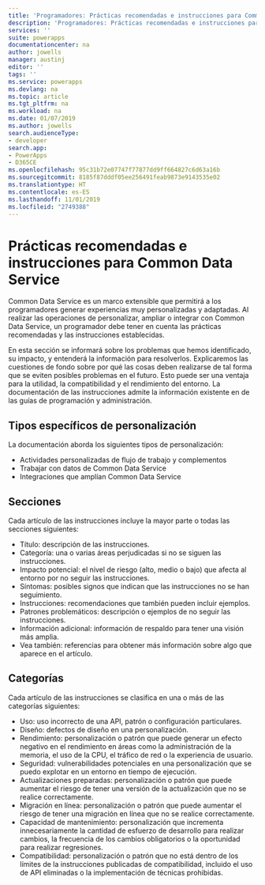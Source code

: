 ```yaml
---
title: 'Programadores: Prácticas recomendadas e instrucciones para Common Data Service | Microsoft Docs'
description: 'Programadores: Prácticas recomendadas e instrucciones para desarrolladores de Common Data Service en PowerApps.'
services: ''
suite: powerapps
documentationcenter: na
author: jowells
manager: austinj
editor: ''
tags: ''
ms.service: powerapps
ms.devlang: na
ms.topic: article
ms.tgt_pltfrm: na
ms.workload: na
ms.date: 01/07/2019
ms.author: jowells
search.audienceType:
- developer
search.app:
- PowerApps
- D365CE
ms.openlocfilehash: 95c31b72e07747f77877dd9ff664827c6d63a16b
ms.sourcegitcommit: 8185f87dddf05ee256491feab9873e9143535e02
ms.translationtype: HT
ms.contentlocale: es-ES
ms.lasthandoff: 11/01/2019
ms.locfileid: "2749388"
---
```

# <a name="best-practices-and-guidance-for-the-common-data-service"></a>Prácticas recomendadas e instrucciones para Common Data Service

Common Data Service es un marco extensible que permitirá a los programadores generar experiencias muy personalizadas y adaptadas. Al realizar las operaciones de personalizar, ampliar o integrar con Common Data Service, un programador debe tener en cuenta las prácticas recomendadas y las instrucciones establecidas. 

En esta sección se informará sobre los problemas que hemos identificado, su impacto, y entenderá la información para resolverlos. Explicaremos las cuestiones de fondo sobre por qué las cosas deben realizarse de tal forma que se eviten posibles problemas en el futuro. Esto puede ser una ventaja para la utilidad, la compatibilidad y el rendimiento del entorno. La documentación de las instrucciones admite la información existente en de las guías de programación y administración.

## <a name="targeted-customization-types"></a>Tipos específicos de personalización
La documentación aborda los siguientes tipos de personalización:

- Actividades personalizadas de flujo de trabajo y complementos
- Trabajar con datos de Common Data Service
- Integraciones que amplían Common Data Service

## <a name="sections"></a>Secciones
Cada artículo de las instrucciones incluye la mayor parte o todas las secciones siguientes:

- Título: descripción de las instrucciones.
- Categoría: una o varias áreas perjudicadas si no se siguen las instrucciones.
- Impacto potencial: el nivel de riesgo (alto, medio o bajo) que afecta al entorno por no seguir las instrucciones.
- Síntomas: posibles signos que indican que las instrucciones no se han seguimiento.
- Instrucciones: recomendaciones que también pueden incluir ejemplos.
- Patrones problemáticos: descripción o ejemplos de no seguir las instrucciones.
- Información adicional: información de respaldo para tener una visión más amplia.
- Vea también: referencias para obtener más información sobre algo que aparece en el artículo.

## <a name="categories"></a>Categorías
Cada artículo de las instrucciones se clasifica en una o más de las categorías siguientes:

- Uso: uso incorrecto de una API, patrón o configuración particulares.
- Diseño: defectos de diseño en una personalización.
- Rendimiento: personalización o patrón que puede generar un efecto negativo en el rendimiento en áreas como la administración de la memoria, el uso de la CPU, el tráfico de red o la experiencia de usuario.
- Seguridad: vulnerabilidades potenciales en una personalización que se puedo explotar en un entorno en tiempo de ejecución.
- Actualizaciones preparadas: personalización o patrón que puede aumentar el riesgo de tener una versión de la actualización que no se realice correctamente.
- Migración en línea: personalización o patrón que puede aumentar el riesgo de tener una migración en línea que no se realice correctamente.
- Capacidad de mantenimiento: personalización que incrementa innecesariamente la cantidad de esfuerzo de desarrollo para realizar cambios, la frecuencia de los cambios obligatorios o la oportunidad para realizar regresiones.
- Compatibilidad: personalización o patrón que no está dentro de los límites de la instrucciones publicadas de compatibilidad, incluido el uso de API eliminadas o la implementación de técnicas prohibidas.
